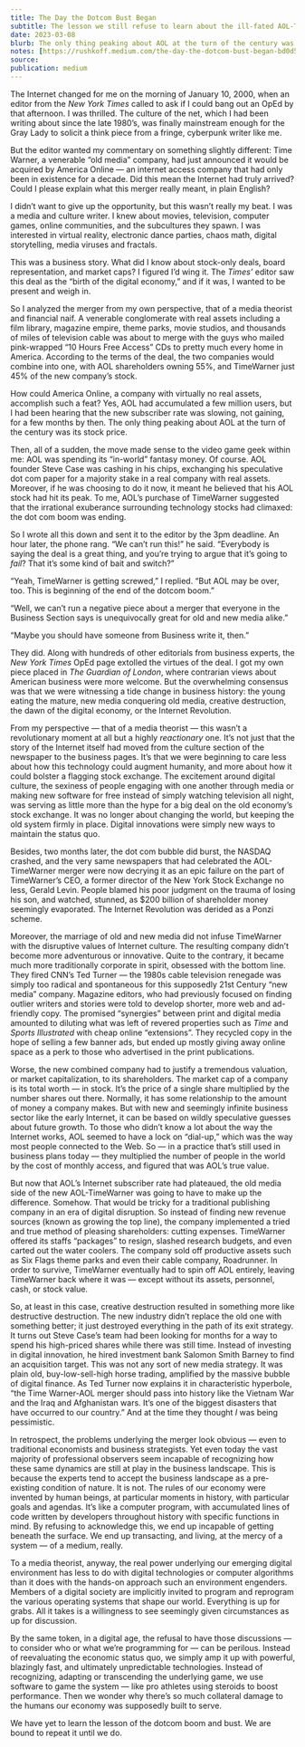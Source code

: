 ```yaml
---
title: The Day the Dotcom Bust Began
subtitle: The lesson we still refuse to learn about the ill-fated AOL-TimeWarner Merger
date: 2023-03-08
blurb: The only thing peaking about AOL at the turn of the century was its stock price.
notes: [https://rushkoff.medium.com/the-day-the-dotcom-bust-began-bd0d52c21321](https://rushkoff.medium.com/the-day-the-dotcom-bust-began-bd0d52c21321 https://rushkoff.medium.com/the-day-the-dotcom-bust-began-bd0d52c21321)
source: 
publication: medium
---
```


The Internet changed for me on the morning of January 10, 2000, when an editor from the _New York Times_ called to ask if I could bang out an OpEd by that afternoon. I was thrilled. The culture of the net, which I had been writing about since the late 1980’s, was finally mainstream enough for the Gray Lady to solicit a think piece from a fringe, cyberpunk writer like me.

But the editor wanted my commentary on something slightly different: Time Warner, a venerable “old media” company, had just announced it would be acquired by America Online — an internet access company that had only been in existence for a decade. Did this mean the Internet had truly arrived? Could I please explain what this merger really meant, in plain English?

I didn’t want to give up the opportunity, but this wasn’t really my beat. I was a media and culture writer. I knew about movies, television, computer games, online communities, and the subcultures they spawn. I was interested in virtual reality, electronic dance parties, chaos math, digital storytelling, media viruses and fractals.

This was a business story. What did I know about stock-only deals, board representation, and market caps? I figured I’d wing it. The _Times’_ editor saw this deal as the “birth of the digital economy,” and if it was, I wanted to be present and weigh in.

So I analyzed the merger from my own perspective, that of a media theorist and financial naif. A venerable conglomerate with real assets including a film library, magazine empire, theme parks, movie studios, and thousands of miles of television cable was about to merge with the guys who mailed pink-wrapped “10 Hours Free Access” CDs to pretty much every home in America. According to the terms of the deal, the two companies would combine into one, with AOL shareholders owning 55%, and TimeWarner just 45% of the new company’s stock.

How could America Online, a company with virtually no real assets, accomplish such a feat? Yes, AOL had accumulated a few million users, but I had been hearing that the new subscriber rate was slowing, not gaining, for a few months by then. The only thing peaking about AOL at the turn of the century was its stock price.

Then, all of a sudden, the move made sense to the video game geek within me: AOL was spending its “in-world” fantasy money. Of course. AOL founder Steve Case was cashing in his chips, exchanging his speculative dot com paper for a majority stake in a real company with real assets. Moreover, if he was choosing to do it now, it meant he believed that his AOL stock had hit its peak. To me, AOL’s purchase of TimeWarner suggested that the irrational exuberance surrounding technology stocks had climaxed: the dot com boom was ending.

So I wrote all this down and sent it to the editor by the 3pm deadline. An hour later, the phone rang. “We can’t run this!” he said. “Everybody is saying the deal is a great thing, and you’re trying to argue that it’s going to _fail_? That it’s some kind of bait and switch?”

“Yeah, TimeWarner is getting screwed,” I replied. “But AOL may be over, too. This is beginning of the end of the dotcom boom.”

“Well, we can’t run a negative piece about a merger that everyone in the Business Section says is unequivocally great for old and new media alike.”

“Maybe you should have someone from Business write it, then.”

They did. Along with hundreds of other editorials from business experts, the _New York Times_ OpEd page extolled the virtues of the deal. I got my own piece placed in _The Guardian of London_, where contrarian views about American business were more welcome. But the overwhelming consensus was that we were witnessing a tide change in business history: the young eating the mature, new media conquering old media, creative destruction, the dawn of the digital economy, or the Internet Revolution.

From my perspective — that of a media theorist — this wasn’t a revolutionary moment at all but a highly _reactionary_ one. It’s not just that the story of the Internet itself had moved from the culture section of the newspaper to the business pages. It’s that we were beginning to care less about how this technology could augment humanity, and more about how it could bolster a flagging stock exchange. The excitement around digital culture, the sexiness of people engaging with one another through media or making new software for free instead of simply watching television all night, was serving as little more than the hype for a big deal on the old economy’s stock exchange. It was no longer about changing the world, but keeping the old system firmly in place. Digital innovations were simply new ways to maintain the status quo.

Besides, two months later, the dot com bubble did burst, the NASDAQ crashed, and the very same newspapers that had celebrated the AOL-TimeWarner merger were now decrying it as an epic failure on the part of TimeWarner’s CEO, a former director of the New York Stock Exchange no less, Gerald Levin. People blamed his poor judgment on the trauma of losing his son, and watched, stunned, as $200 billion of shareholder money seemingly evaporated. The Internet Revolution was derided as a Ponzi scheme.

Moreover, the marriage of old and new media did not infuse TimeWarner with the disruptive values of Internet culture. The resulting company didn’t become more adventurous or innovative. Quite to the contrary, it became much more traditionally corporate in spirit, obsessed with the bottom line. They fired CNN’s Ted Turner — the 1980s cable television renegade was simply too radical and spontaneous for this supposedly 21st Century “new media” company. Magazine editors, who had previously focused on finding outlier writers and stories were told to develop shorter, more web and ad-friendly copy. The promised “synergies” between print and digital media amounted to diluting what was left of revered properties such as _Time_ and _Sports Illustrated_ with cheap online “extensions”. They recycled copy in the hope of selling a few banner ads, but ended up mostly giving away online space as a perk to those who advertised in the print publications.

Worse, the new combined company had to justify a tremendous valuation, or market capitalization, to its shareholders. The market cap of a company is its total worth — in stock. It’s the price of a single share multiplied by the number shares out there. Normally, it has some relationship to the amount of money a company makes. But with new and seemingly infinite business sector like the early Internet, it can be based on wildly speculative guesses about future growth. To those who didn’t know a lot about the way the Internet works, AOL seemed to have a lock on “dial-up,” which was the way most people connected to the Web. So — in a practice that’s still used in business plans today — they multiplied the number of people in the world by the cost of monthly access, and figured that was AOL’s true value.

But now that AOL’s Internet subscriber rate had plateaued, the old media side of the new AOL-TimeWarner was going to have to make up the difference. Somehow. That would be tricky for a traditional publishing company in an era of digital disruption. So instead of finding new revenue sources (known as growing the top line), the company implemented a tried and true method of pleasing shareholders: cutting expenses. TimeWarner offered its staffs “packages” to resign, slashed research budgets, and even carted out the water coolers. The company sold off productive assets such as Six Flags theme parks and even their cable company, Roadrunner. In order to survive, TimeWarner eventually had to spin off AOL entirely, leaving TimeWarner back where it was — except without its assets, personnel, cash, or stock value.

So, at least in this case, creative destruction resulted in something more like destructive destruction. The new industry didn’t replace the old one with something better; it just destroyed everything in the path of its exit strategy. It turns out Steve Case’s team had been looking for months for a way to spend his high-priced shares while there was still time. Instead of investing in digital innovation, he hired investment bank Salomon Smith Barney to find an acquisition target. This was not any sort of new media strategy. It was plain old, buy-low-sell-high horse trading, amplified by the massive bubble of digital finance. As Ted Turner now explains it in characteristic hyperbole, “the Time Warner-AOL merger should pass into history like the Vietnam War and the Iraq and Afghanistan wars. It’s one of the biggest disasters that have occurred to our country.” And at the time they thought _I_ was being pessimistic.

In retrospect, the problems underlying the merger look obvious — even to traditional economists and business strategists. Yet even today the vast majority of professional observers seem incapable of recognizing how these same dynamics are still at play in the business landscape. This is because the experts tend to accept the business landscape as a pre-existing condition of nature. It is not. The rules of our economy were invented by human beings, at particular moments in history, with particular goals and agendas. It’s like a computer program, with accumulated lines of code written by developers throughout history with specific functions in mind. By refusing to acknowledge this, we end up incapable of getting beneath the surface. We end up transacting, and living, at the mercy of a system — of a medium, really.

To a media theorist, anyway, the real power underlying our emerging digital environment has less to do with digital technologies or computer algorithms than it does with the hands-on approach such an environment engenders. Members of a digital society are implicitly invited to program and reprogram the various operating systems that shape our world. Everything is up for grabs. All it takes is a willingness to see seemingly given circumstances as up for discussion.

By the same token, in a digital age, the refusal to have those discussions — to consider who or what we’re programming for — can be perilous. Instead of reevaluating the economic status quo, we simply amp it up with powerful, blazingly fast, and ultimately unpredictable technologies. Instead of recognizing, adapting or transcending the underlying game, we use software to game the system — like pro athletes using steroids to boost performance. Then we wonder why there’s so much collateral damage to the humans our economy was supposedly built to serve.

We have yet to learn the lesson of the dotcom boom and bust. We are bound to repeat it until we do.
